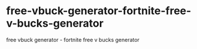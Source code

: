 # free-vbuck-generator-fortnite-free-v-bucks-generator
free vbuck generator - fortnite free v bucks generator
